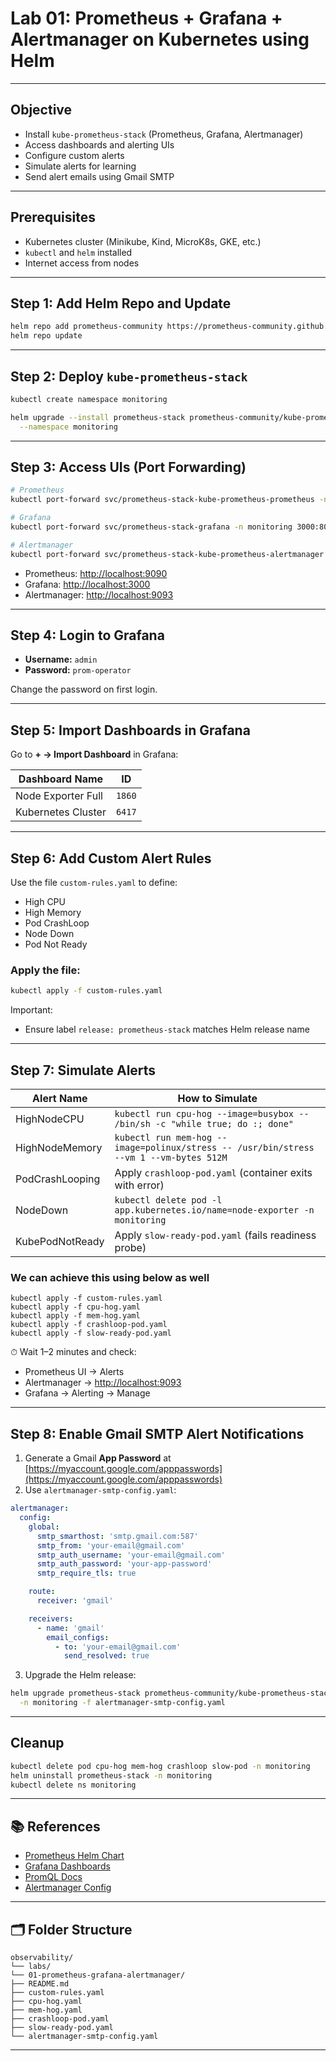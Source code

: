 #  Lab 01: Prometheus + Grafana + Alertmanager on Kubernetes using Helm

---

##  Objective

- Install `kube-prometheus-stack` (Prometheus, Grafana, Alertmanager)
- Access dashboards and alerting UIs
- Configure custom alerts
- Simulate alerts for learning
- Send alert emails using Gmail SMTP

---

##  Prerequisites

- Kubernetes cluster (Minikube, Kind, MicroK8s, GKE, etc.)
- `kubectl` and `helm` installed
- Internet access from nodes

---

##  Step 1: Add Helm Repo and Update

```bash
helm repo add prometheus-community https://prometheus-community.github.io/helm-charts
helm repo update
````

---

##  Step 2: Deploy `kube-prometheus-stack`

```bash
kubectl create namespace monitoring

helm upgrade --install prometheus-stack prometheus-community/kube-prometheus-stack \
  --namespace monitoring
```

---

##  Step 3: Access UIs (Port Forwarding)

```bash
# Prometheus
kubectl port-forward svc/prometheus-stack-kube-prometheus-prometheus -n monitoring 9090

# Grafana
kubectl port-forward svc/prometheus-stack-grafana -n monitoring 3000:80

# Alertmanager
kubectl port-forward svc/prometheus-stack-kube-prometheus-alertmanager -n monitoring 9093
```

* Prometheus: [http://localhost:9090](http://localhost:9090)
* Grafana: [http://localhost:3000](http://localhost:3000)
* Alertmanager: [http://localhost:9093](http://localhost:9093)

---

##  Step 4: Login to Grafana

* **Username:** `admin`
* **Password:** `prom-operator`

Change the password on first login.

---

##  Step 5: Import Dashboards in Grafana

Go to **+ → Import Dashboard** in Grafana:

| Dashboard Name     | ID     |
| ------------------ | ------ |
| Node Exporter Full | `1860` |
| Kubernetes Cluster | `6417` |

---

##  Step 6: Add Custom Alert Rules

Use the file `custom-rules.yaml` to define:

* High CPU
* High Memory
* Pod CrashLoop
* Node Down
* Pod Not Ready

### Apply the file:

```bash
kubectl apply -f custom-rules.yaml
```

Important:

* Ensure label `release: prometheus-stack` matches Helm release name

---

##  Step 7: Simulate Alerts

| Alert Name      | How to Simulate                                                                        |
| --------------- | -------------------------------------------------------------------------------------- |
| HighNodeCPU     | `kubectl run cpu-hog --image=busybox -- /bin/sh -c "while true; do :; done"`           |
| HighNodeMemory  | `kubectl run mem-hog --image=polinux/stress -- /usr/bin/stress --vm 1 --vm-bytes 512M` |
| PodCrashLooping | Apply `crashloop-pod.yaml` (container exits with error)                                |
| NodeDown        | `kubectl delete pod -l app.kubernetes.io/name=node-exporter -n monitoring`             |
| KubePodNotReady | Apply `slow-ready-pod.yaml` (fails readiness probe)                                    |

### We can achieve this using below as well

```
kubectl apply -f custom-rules.yaml
kubectl apply -f cpu-hog.yaml
kubectl apply -f mem-hog.yaml
kubectl apply -f crashloop-pod.yaml
kubectl apply -f slow-ready-pod.yaml

```

⏱ Wait 1–2 minutes and check:

* Prometheus UI → Alerts
* Alertmanager → [http://localhost:9093](http://localhost:9093)
* Grafana → Alerting → Manage

---

##  Step 8: Enable Gmail SMTP Alert Notifications

1. Generate a Gmail **App Password** at [https://myaccount.google.com/apppasswords](https://myaccount.google.com/apppasswords)
2. Use `alertmanager-smtp-config.yaml`:

```yaml
alertmanager:
  config:
    global:
      smtp_smarthost: 'smtp.gmail.com:587'
      smtp_from: 'your-email@gmail.com'
      smtp_auth_username: 'your-email@gmail.com'
      smtp_auth_password: 'your-app-password'
      smtp_require_tls: true

    route:
      receiver: 'gmail'

    receivers:
      - name: 'gmail'
        email_configs:
          - to: 'your-email@gmail.com'
            send_resolved: true
```

3. Upgrade the Helm release:

```bash
helm upgrade prometheus-stack prometheus-community/kube-prometheus-stack \
  -n monitoring -f alertmanager-smtp-config.yaml
```

---

##  Cleanup

```bash
kubectl delete pod cpu-hog mem-hog crashloop slow-pod -n monitoring
helm uninstall prometheus-stack -n monitoring
kubectl delete ns monitoring
```

---

## 📚 References

* [Prometheus Helm Chart](https://artifacthub.io/packages/helm/prometheus-community/kube-prometheus-stack)
* [Grafana Dashboards](https://grafana.com/grafana/dashboards)
* [PromQL Docs](https://prometheus.io/docs/prometheus/latest/querying/basics/)
* [Alertmanager Config](https://prometheus.io/docs/alerting/latest/configuration/)


---

## 🗂️ Folder Structure

```
observability/
└── labs/
└── 01-prometheus-grafana-alertmanager/
├── README.md
├── custom-rules.yaml
├── cpu-hog.yaml
├── mem-hog.yaml
├── crashloop-pod.yaml
├── slow-ready-pod.yaml
└── alertmanager-smtp-config.yaml
```

---

